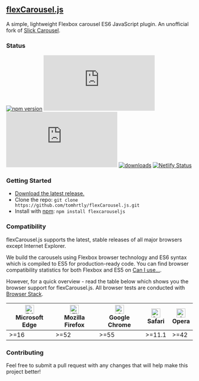 ## [flexCarousel.js](https://flexcarousel.com)

A simple, lightweight Flexbox carousel ES6 JavaScript plugin. An unofficial fork of [Slick Carousel](https://github.com/kenwheeler/slick/).

### Status

[![npm version](https://img.shields.io/npm/v/flexcarouseljs.svg)](https://npmjs.com/package/flexcarouseljs)
[![CSS gzip size](https://img.badgesize.io/tomhrtly/flexCarousel.js/master/dist/flexCarousel.min.css?compression=gzip&label=CSS+gzip+size)](https://github.com/tomhrtly/flexCarousel.js/tree/master/dist/flexCarousel.min.css)
[![JS gzip size](https://img.badgesize.io/tomhrtly/flexCarousel.js/master/dist/flexCarousel.min.js?compression=gzip&label=JS+gzip+size)](https://github.com/tomhrtly/flexCarousel.js/tree/master/dist/flexCarousel.min.js)
[![downloads](https://img.shields.io/npm/dm/flexcarouseljs.svg)](https://npmjs.com/package/flexcarouseljs)
[![Netlify Status](https://api.netlify.com/api/v1/badges/bae9e38a-d7f0-4bfb-baed-e25ca02385e6/deploy-status)](https://app.netlify.com/sites/flamboyant-swanson-358ad2/deploys)

### Getting Started

* [Download the latest release.](https://github.com/tomhrtly/flexCarousel.js/archive/v0.1.0.zip)
* Clone the repo: `git clone https://github.com/tomhrtly/flexCarousel.js.git`
* Install with [npm](https://www.npmjs.com/): `npm install flexcarouseljs`

### Compatibility

flexCarousel.js supports the latest, stable releases of all major browsers except Internet Explorer.

We build the carousels using Flexbox browser technology and ES6 syntax which is compiled to ES5 for production-ready code. You can find browser compatibility statistics for both Flexbox and ES5 on [Can I use...](https://caniuse.com).

However, for a quick overview - read the table below which shows you the browser support for flexCarousel.js. All browser tests are conducted with [Browser Stack](https://browserstack.com).

| [<img src="https://raw.githubusercontent.com/alrra/browser-logos/master/src/edge/edge_48x48.png" alt="Edge" width="24px" height="24px" />](http://godban.github.io/browsers-support-badges/)<br>Microsoft Edge | [<img src="https://raw.githubusercontent.com/alrra/browser-logos/master/src/firefox/firefox_48x48.png" alt="Firefox" width="24px" height="24px" />](http://godban.github.io/browsers-support-badges/)<br>Mozilla Firefox | [<img src="https://raw.githubusercontent.com/alrra/browser-logos/master/src/chrome/chrome_48x48.png" alt="Chrome" width="24px" height="24px" />](http://godban.github.io/browsers-support-badges/)<br>Google Chrome | [<img src="https://raw.githubusercontent.com/alrra/browser-logos/master/src/safari/safari_48x48.png" alt="Safari" width="24px" height="24px" />](http://godban.github.io/browsers-support-badges/)<br>Safari | [<img src="https://raw.githubusercontent.com/alrra/browser-logos/master/src/opera/opera_48x48.png" alt="Opera" width="24px" height="24px" />](http://godban.github.io/browsers-support-badges/)<br>Opera |
| --------- | --------- | --------- | --------- | --------- |
| >=16 | >=52 | >=55 | >=11.1 | >=42 |

### Contributing

Feel free to submit a pull request with any changes that will help make this project better!
